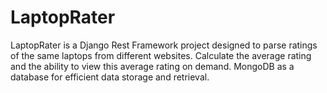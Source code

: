 # LaptopRater
LaptopRater is a Django Rest Framework project designed to parse ratings of the same laptops from different websites. Calculate the average rating and the ability to view this average rating on demand. MongoDB as a database for efficient data storage and retrieval.
